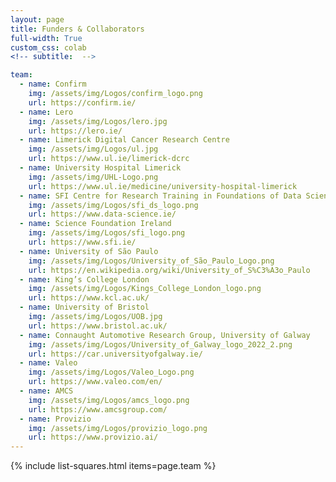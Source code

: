 ```yaml
---
layout: page
title: Funders & Collaborators
full-width: True
custom_css: colab
<!-- subtitle:  -->

team:
  - name: Confirm
    img: /assets/img/Logos/confirm_logo.png
    url: https://confirm.ie/
  - name: Lero
    img: /assets/img/Logos/lero.jpg
    url: https://lero.ie/
  - name: Limerick Digital Cancer Research Centre 
    img: /assets/img/Logos/ul.jpg
    url: https://www.ul.ie/limerick-dcrc
  - name: University Hospital Limerick  
    img: /assets/img/UHL-Logo.png
    url: https://www.ul.ie/medicine/university-hospital-limerick
  - name: SFI Centre for Research Training in Foundations of Data Science  
    img: /assets/img/Logos/sfi_ds_logo.png
    url: https://www.data-science.ie/
  - name: Science Foundation Ireland 
    img: /assets/img/Logos/sfi_logo.png
    url: https://www.sfi.ie/
  - name: University of São Paulo
    img: /assets/img/Logos/University_of_São_Paulo_Logo.png
    url: https://en.wikipedia.org/wiki/University_of_S%C3%A3o_Paulo
  - name: King’s College London 
    img: /assets/img/Logos/Kings_College_London_logo.png
    url: https://www.kcl.ac.uk/ 
  - name: University of Bristol 
    img: /assets/img/Logos/UOB.jpg
    url: https://www.bristol.ac.uk/
  - name: Connaught Automotive Research Group, University of Galway  
    img: /assets/img/Logos/University_of_Galway_logo_2022_2.png
    url: https://car.universityofgalway.ie/
  - name: Valeo   
    img: /assets/img/Logos/Valeo_Logo.png
    url: https://www.valeo.com/en/   
  - name: AMCS
    img: /assets/img/Logos/amcs_logo.png
    url: https://www.amcsgroup.com/
  - name: Provizio
    img: /assets/img/Logos/provizio_logo.png
    url: https://www.provizio.ai/
---
```

{% include list-squares.html items=page.team %}
